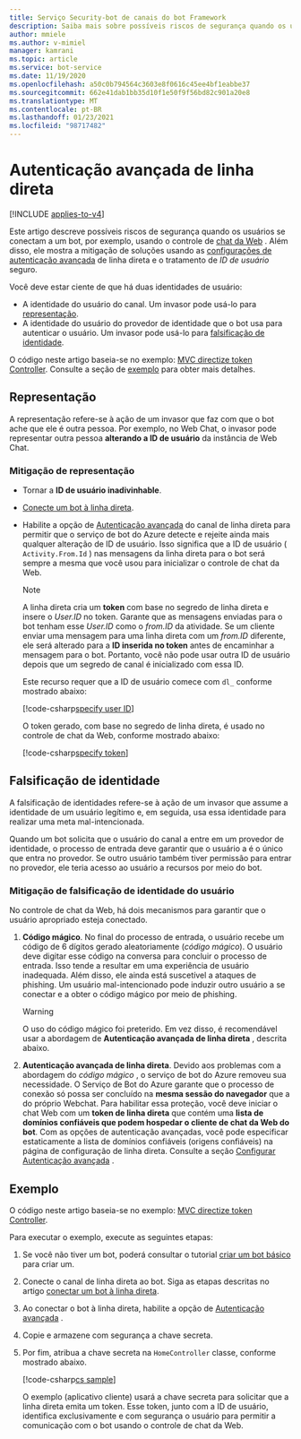 ```yaml
---
title: Serviço Security-bot de canais do bot Framework
description: Saiba mais sobre possíveis riscos de segurança quando os usuários se conectam a um bot usando os canais permitidos
author: mmiele
ms.author: v-mimiel
manager: kamrani
ms.topic: article
ms.service: bot-service
ms.date: 11/19/2020
ms.openlocfilehash: a50c0b794564c3603e8f0616c45ee4bf1eabbe37
ms.sourcegitcommit: 662e41dab1bb35d10f1e50f9f56bd82c901a20e8
ms.translationtype: MT
ms.contentlocale: pt-BR
ms.lasthandoff: 01/23/2021
ms.locfileid: "98717482"
---
```

# <a name="direct-line-enhanced-authentication"></a>Autenticação avançada de linha direta

[!INCLUDE [applies-to-v4](../includes/applies-to-v4-current.md)]

Este artigo descreve possíveis riscos de segurança quando os usuários se conectam a um bot, por exemplo, usando o controle de [chat da Web](~/bot-service-channel-connect-webchat.md#embed-the-web-chat-control-in-a-web-page) . Além disso, ele mostra a mitigação de soluções usando as [configurações de autenticação avançada](../bot-service-channel-connect-directline.md#configure-settings) de linha direta e o tratamento de *ID de usuário* seguro.

Você deve estar ciente de que há duas identidades de usuário:

- A identidade do usuário do canal. Um invasor pode usá-lo para [representação](#impersonation).
- A identidade do usuário do provedor de identidade que o bot usa para autenticar o usuário. Um invasor pode usá-lo para [falsificação de identidade](#identity-spoofing).

O código neste artigo baseia-se no exemplo: [MVC directize token Controller](https://github.com/microsoft/BotBuilder-Samples/tree/main/experimental/DirectLineTokenSite). Consulte a seção de [exemplo](#example) para obter mais detalhes.

<!-- Summarized from: https://blog.botframework.com/2018/09/25/enhanced-direct-line-authentication-features/ -->

## <a name="impersonation"></a>Representação

A representação refere-se à ação de um invasor que faz com que o bot ache que ele é outra pessoa. Por exemplo, no Web Chat, o invasor pode representar outra pessoa **alterando a ID de usuário** da instância de Web Chat.

### <a name="impersonation-mitigation"></a>Mitigação de representação

- Tornar a **ID de usuário inadivinhable**.
- [Conecte um bot à linha direta](../bot-service-channel-connect-directline.md).
- Habilite a opção de [Autenticação avançada](../bot-service-channel-connect-directline.md#configure-settings) do canal de linha direta para permitir que o serviço de bot do Azure detecte e rejeite ainda mais qualquer alteração de ID de usuário. Isso significa que a ID de usuário ( `Activity.From.Id` ) nas mensagens da linha direta para o bot será sempre a mesma que você usou para inicializar o controle de chat da Web.

    > [!NOTE]
    > A linha direta cria um **token** com base no segredo de linha direta e insere o *User.ID* no token.
    > Garante que as mensagens enviadas para o bot tenham esse *User.ID* como o *from.ID* da atividade. Se um cliente enviar uma mensagem para uma linha direta com um *from.ID* diferente, ele será alterado para a **ID inserida no token** antes de encaminhar a mensagem para o bot. Portanto, você não pode usar outra ID de usuário depois que um segredo de canal é inicializado com essa ID.

    Este recurso requer que a ID de usuário comece com `dl_` conforme mostrado abaixo:

    [!code-csharp[specify user ID](~/../botbuilder-samples/experimental/DirectLineTokenSite/Bot_Auth_DL_Secure_Site_MVC/Controllers/HomeController.cs?range=15-50&highlight=9)]

    O token gerado, com base no segredo de linha direta, é usado no controle de chat da Web, conforme mostrado abaixo:

    [!code-csharp[specify token](~/../botbuilder-samples/experimental/DirectLineTokenSite/Bot_Auth_DL_Secure_Site_MVC/Views/Home/Index.cshtml?range=1-16&highlight=11-14)]

## <a name="identity-spoofing"></a>Falsificação de identidade

A falsificação de identidades refere-se à ação de um invasor que assume a identidade de um usuário legítimo e, em seguida, usa essa identidade para realizar uma meta mal-intencionada.

Quando um bot solicita que o usuário do canal a entre em um provedor de identidade, o processo de entrada deve garantir que o usuário a é o único que entra no provedor. Se outro usuário também tiver permissão para entrar no provedor, ele teria acesso ao usuário a recursos por meio do bot.

### <a name="user-identity-spoofing-mitigation"></a>Mitigação de falsificação de identidade do usuário

No controle de chat da Web, há dois mecanismos para garantir que o usuário apropriado esteja conectado.

1. **Código mágico**. No final do processo de entrada, o usuário recebe um código de 6 dígitos gerado aleatoriamente (*código mágico*). O usuário deve digitar esse código na conversa para concluir o processo de entrada. Isso tende a resultar em uma experiência de usuário inadequada. Além disso, ele ainda está suscetível a ataques de phishing. Um usuário mal-intencionado pode induzir outro usuário a se conectar e a obter o código mágico por meio de phishing.

    >[!WARNING]
    > O uso do código mágico foi preterido. Em vez disso, é recomendável usar a abordagem de **Autenticação avançada de linha direta** , descrita abaixo.

1. **Autenticação avançada de linha direta**. Devido aos problemas com a abordagem do *código mágico* , o serviço de bot do Azure removeu sua necessidade. O Serviço de Bot do Azure garante que o processo de conexão só possa ser concluído na **mesma sessão do navegador** que a do próprio Webchat.
Para habilitar essa proteção, você deve iniciar o chat Web com um **token de linha direta** que contém uma **lista de domínios confiáveis que podem hospedar o cliente de chat da Web do bot**. Com as opções de autenticação avançadas, você pode especificar estaticamente a lista de domínios confiáveis (origens confiáveis) na página de configuração de linha direta. Consulte a seção [Configurar Autenticação avançada](../bot-service-channel-connect-directline.md#configure-enhanced-authentication) .

## <a name="example"></a>Exemplo

O código neste artigo baseia-se no exemplo: [MVC directize token Controller](https://github.com/microsoft/BotBuilder-Samples/tree/main/experimental/DirectLineTokenSite).

Para executar o exemplo, execute as seguintes etapas:

1. Se você não tiver um bot, poderá consultar o tutorial [criar um bot básico](bot-builder-tutorial-create-basic-bot.md) para criar um.
1. Conecte o canal de linha direta ao bot. Siga as etapas descritas no artigo [conectar um bot à linha direta](../bot-service-channel-connect-directline.md).
1. Ao conectar o bot à linha direta, habilite a opção de [Autenticação avançada](../bot-service-channel-connect-directline.md#configure-settings) .
1. Copie e armazene com segurança a chave secreta.
1. Por fim, atribua a chave secreta na `HomeController` classe, conforme mostrado abaixo.

    [!code-csharp[cs sample](~/../botbuilder-samples/experimental/DirectLineTokenSite/Bot_Auth_DL_Secure_Site_MVC/Controllers/HomeController.cs?range=15-19&highlight=3-4)]

    O exemplo (aplicativo cliente) usará a chave secreta para solicitar que a linha direta emita um token. Esse token, junto com a ID de usuário, identifica exclusivamente e com segurança o usuário para permitir a comunicação com o bot usando o controle de chat da Web.
